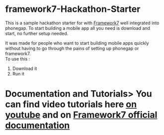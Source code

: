 # framework7-Hackathon-Starter
This is a sample hackathon starter for with <a href="https://github.com/nolimits4web/Framework7">Framework7</a> well integrated into phonegap. 
To start building a mobile app all you need is download and start, no further setup needed.

It was made for people who want to start building mobile apps quickly without having to go through the pains of setting up phonegap or framework7.
<br/>
To use this :
1. Download it
2. Run it

<h1> Documentation and Tutorials>
You can find video tutorials here 
<a href="https://www.youtube.com/playlist?list=PLnBvgoOXZNCM2C5hoDiLuRC2ufb-2LG9j">on youtube</a> and on <a href="http://framework7.io"> Framework7 official documentation</a> 
